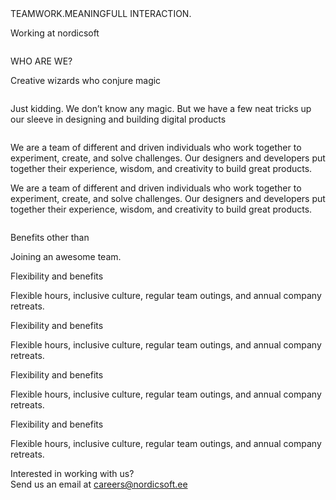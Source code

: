 <section id="team">
  <div class="ticker-wrap">
    <div class="ticker">
      <div class="ticker__item">TEAMWORK.MEANINGFULL INTERACTION.</div>
    </div>
  </div>

  <div class="container">
    <div class="service-col">
      <div class="h2-team">
        <div class="point-block">
          <p class="h2-text-main">Working at nordicsoft</p>
        </div>
      </div>
      <div class="gallery">
        <div class="pic pic1"><img src="/assets/images/pic1.svg" alt="" /></div>
        <div class="pic pic2"><img src="/assets/images/pic2.svg" alt="" /></div>
        <div class="pic empty"></div>
        <div class="pic pic3"><img src="/assets/images/pic3.svg" alt="" /></div>
        <div class="pic pic4"><img src="/assets/images/pic4.svg" alt="" /></div>
      </div>
    </div>
  </div>
  <div class="container">
    <div class="h2-team">
      <div class="point-block">
        <p class="h2-text">WHO ARE WE?</p>
      </div>
      <p class="h3-text">Creative wizards who conjure magic</p>
    </div>
  </div>
  <div class="container">
    <div class="wizard-block">
      <div class="text-columns">
        <div class="column">
          <p>
            Just kidding. We don’t know any magic. But we have a few neat tricks
            up our sleeve in designing and building digital products
          </p>
        </div>
        <div class="column">
          <p>
            We are a team of different and driven individuals who work together
            to experiment, create, and solve challenges. Our designers and
            developers put together their experience, wisdom, and creativity to
            build great products.
          </p>
          <p>
            We are a team of different and driven individuals who work together
            to experiment, create, and solve challenges. Our designers and
            developers put together their experience, wisdom, and creativity to
            build great products.
          </p>
        </div>
      </div>
      <div class="avatars">
        <div class="avatar avatar1"></div>
        <div class="avatar avatar2"></div>
        <div class="avatar avatar3"></div>
        <div class="avatar avatar4"></div>
        <div class="avatar avatar5"></div>
        <div class="avatar avatar6"></div>
        <div class="avatar avatar7"></div>
        <div class="avatar avatar8"></div>
        <div class="avatar avatar9"></div>
      </div>
    </div>
  </div>
  <div class="benefits">
    <div class="container">
      <div class="h2-team">
        <div class="point-block">
          <p class="h2-text">Benefits other than</p>
        </div>
        <p class="h3-text">Joining an awesome team.</p>
      </div>
    </div>
    <div class="container">
      <div class="benefit-row">
        <div class="benefit">
          <p class="title">Flexibility and benefits</p>
          <p>
            Flexible hours, inclusive culture, regular team outings, and annual
            company retreats.
          </p>
        </div>
        <div class="benefit">
          <p class="title">Flexibility and benefits</p>
          <p>
            Flexible hours, inclusive culture, regular team outings, and annual
            company retreats.
          </p>
        </div>
      </div>
      <div class="benefit-row">
        <div class="benefit">
          <p class="title">Flexibility and benefits</p>
          <p>
            Flexible hours, inclusive culture, regular team outings, and annual
            company retreats.
          </p>
        </div>
        <div class="benefit">
          <p class="title">Flexibility and benefits</p>
          <p>
            Flexible hours, inclusive culture, regular team outings, and annual
            company retreats.
          </p>
        </div>
      </div>
      <div class="gallery-benefit">
        <div class="gallery-row">
          <div class="pic-block pic1">
            <img alt="" src="/assets/images/benefit1.svg" />
          </div>
          <div class="pic-block pic2">
            <img alt="" src="/assets/images/benefit2.svg" />
          </div>
          <div class="pic-block pic3"></div>
        </div>
        <div class="gallery-row">
          <div class="pic-block pic4"></div>
          <div class="pic-block pic5">
            <img alt="" src="/assets/images/benefit5.svg" />
          </div>
          <div class="pic-block pic6">
            <img alt="" src="/assets/images/benefit6.svg" />
          </div>
        </div>
      </div>
    </div>
  </div>
  <div class="in-touch">
    <div class="container">
      <div class="title">Interested in working with us?</div>
      <div>Send us an email at <a class="" href="mailto:careers@nordicsoft.ee" title="email" aria-label="email">careers@nordicsoft.ee</a></div>
    </div>
  </div>
</section>
